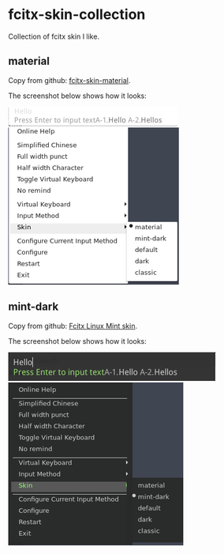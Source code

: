 # fcitx-skin-collection
Collection of fcitx skin I like.

## material
Copy from github: [fcitx-skin-material](https://github.com/ootaharuki99/fcitx-skin-material).

The screenshot below shows how it looks:

![](screenshots/material-inputdialog.png)
![](screenshots/material-panel.png)

## mint-dark
Copy from github: [Fcitx Linux Mint skin](https://github.com/fu-sen/fcitx-mint-skin.git).

The screenshot below shows how it looks:

![](screenshots/mint-dark-inputdialog.png)
![](screenshots/mint-dark-panel.png)
